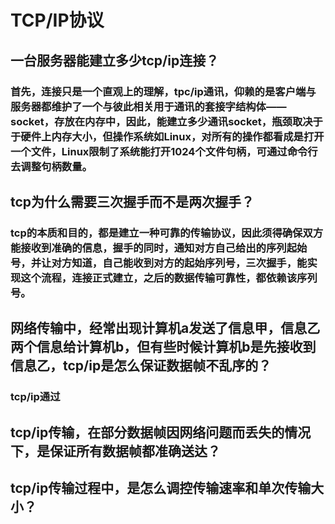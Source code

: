 #  TCP/IP协议

##  一台服务器能建立多少tcp/ip连接？
###  首先，连接只是一个直观上的理解，tpc/ip通讯，仰赖的是客户端与服务器都维护了一个与彼此相关用于通讯的套接字结构体——socket，存放在内存中，因此，能建立多少通讯socket，瓶颈取决于于硬件上内存大小，但操作系统如Linux，对所有的操作都看成是打开一个文件，Linux限制了系统能打开1024个文件句柄，可通过命令行去调整句柄数量。

##  tcp为什么需要三次握手而不是两次握手？
###  tcp的本质和目的，都是建立一种可靠的传输协议，因此须得确保双方能接收到准确的信息，握手的同时，通知对方自己给出的序列起始号，并让对方知道，自己能收到对方的起始序列号，三次握手，能实现这个流程，连接正式建立，之后的数据传输可靠性，都依赖该序列号。

##  网络传输中，经常出现计算机a发送了信息甲，信息乙两个信息给计算机b，但有些时候计算机b是先接收到信息乙，tcp/ip是怎么保证数据帧不乱序的？
###  tcp/ip通过

##  tcp/ip传输，在部分数据帧因网络问题而丢失的情况下，是保证所有数据帧都准确送达？
##  tcp/ip传输过程中，是怎么调控传输速率和单次传输大小？
